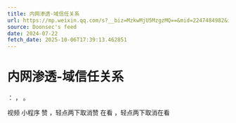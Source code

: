 ```yaml
---
title: 内网渗透-域信任关系
url: https://mp.weixin.qq.com/s?__biz=MzkwMjU5MzgzMQ==&mid=2247484982&idx=1&sn=aeeca6ca0c963dee3d064d3c3d0fdba4
source: Doonsec's feed
date: 2024-07-22
fetch_date: 2025-10-06T17:39:13.462851
---
```


# 内网渗透-域信任关系

：
，
。

视频
小程序
赞
，轻点两下取消赞
在看
，轻点两下取消在看
